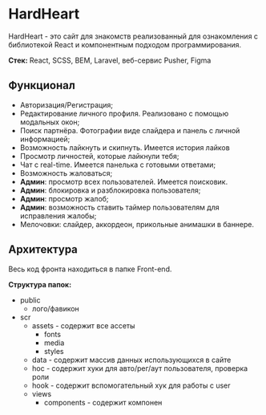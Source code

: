 # HardHeart

HardHeart - это сайт для знакомств реализованный для ознакомления с библиотекой React и компонентным подходом программирования.

**Стек:** React,  SCSS,  BEM, Laravel,  веб-сервис Pusher,  Figma

## Функционал
 - Авторизация/Регистрация;
 - Редактирование личного профиля. Реализовано с помощью модальных окон;
 - Поиск партнёра. Фотографии виде слайдера и панель с личной информацией;
 - Возможность лайкнуть и скипнуть. Имеется история лайков
 - Просмотр личностей, которые лайкнули тебя;
 - Чат с real-time. Имеется панелька с готовыми ответами;
 - Возможность жаловаться;
 - **Админ**: просмотр всех пользователей. Имеется поисковик.
 - **Админ**: блокировка и разблокировка пользователя; 
 - **Админ**: просмотр жалоб;
 - **Админ**: возможность ставить таймер пользователям для исправления жалобы;
 - Мелочовки: слайдер, аккордеон, прикольные анимашки в баннере.   

## Архитектура 
Весь код фронта находиться в папке Front-end.

**Структура папок:**
- public
	- лого/фавикон
- scr
	- assets - содержит все ассеты
		- fonts
		- media
		- styles
	- data - содержит массив данных использующихся в сайте
	- hoc - содержит хуки для авто/рег/аут пользователя, проверка роли 
	- hook - содержит вспомогательный хук для работы с user
	- views
		- components - содержит компонен


